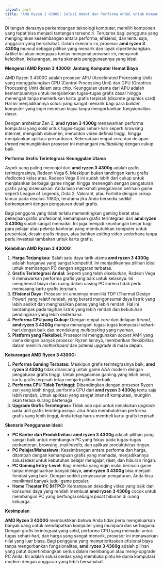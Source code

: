 ```yaml
---
layout: post
title: "AMD Ryzen 3 4300G: Solusi Hemat dan Performa Andal untuk Komputer Anda"
---
```


Di tengah derasnya perkembangan teknologi komputer, memilih komponen yang tepat bisa menjadi tantangan tersendiri. Terutama bagi pengguna yang menginginkan keseimbangan antara performa, efisiensi, dan tentu saja, anggaran yang bersahabat. Dalam skenario ini, prosesor **amd ryzen 3 4300g** muncul sebagai pilihan yang menarik dan layak dipertimbangkan. Artikel ini akan mengupas tuntas mengenai prosesor ini, menyoroti kelebihan, kekurangan, serta skenario penggunaannya yang ideal.

**Mengenal AMD Ryzen 3 4300G: Jantung Komputer Hemat Biaya**

AMD Ryzen 3 4300G adalah prosesor APU (Accelerated Processing Unit) yang menggabungkan CPU (Central Processing Unit) dan GPU (Graphics Processing Unit) dalam satu chip. Keunggulan utama dari APU adalah kemampuannya untuk menjalankan tugas-tugas grafis dasar hingga menengah tanpa memerlukan kartu grafis terpisah (discrete graphics card). Hal ini menjadikannya solusi yang sangat menarik bagi para *builder* komputer yang ingin menekan biaya tanpa mengorbankan fungsionalitas dasar.

Dengan arsitektur Zen 2, **amd ryzen 3 4300g** menawarkan performa komputasi yang solid untuk tugas-tugas sehari-hari seperti browsing internet, mengolah dokumen, menonton video definisi tinggi, hingga menjalankan aplikasi perkantoran. Keberadaan empat *core* dan delapan *thread* memungkinkan prosesor ini menangani *multitasking* dengan cukup baik.

**Performa Grafis Terintegrasi: Keunggulan Utama**

Aspek yang paling menonjol dari **amd ryzen 3 4300g** adalah grafis terintegrasinya, Radeon Vega 6. Meskipun bukan tandingan kartu grafis *dedicated* kelas atas, Radeon Vega 6 ini sudah lebih dari cukup untuk menjalankan berbagai game ringan hingga menengah dengan pengaturan grafis yang disesuaikan. Anda bisa menikmati pengalaman bermain game seperti League of Legends, Dota 2, Valorant, atau Fortnite dengan cukup lancar pada resolusi 1080p, terutama jika Anda bersedia sedikit berkompromi dengan pengaturan detail grafis.

Bagi pengguna yang tidak terlalu mementingkan gaming berat atau pekerjaan grafis profesional, kemampuan grafis terintegrasi dari **amd ryzen 3 4300g** sudah sangat memadai. Ini juga menjadi keuntungan besar bagi para pelajar atau pekerja kantoran yang membutuhkan komputer untuk presentasi, desain grafis ringan, atau bahkan *editing* video sederhana tanpa perlu investasi tambahan untuk kartu grafis.

**Kelebihan AMD Ryzen 3 4300G:**

1.  **Harga Terjangkau:** Salah satu daya tarik utama **amd ryzen 3 4300g** adalah harganya yang sangat kompetitif. Ini menjadikannya pilihan ideal untuk membangun PC dengan anggaran terbatas.
2.  **Grafis Terintegrasi Andal:** Seperti yang telah disebutkan, Radeon Vega 6 menawarkan performa grafis yang baik untuk kelasnya. Ini menghemat biaya dan ruang dalam casing PC karena tidak perlu memasang kartu grafis terpisah.
3.  **Efisiensi Daya:** Prosesor ini umumnya memiliki TDP (Thermal Design Power) yang relatif rendah, yang berarti mengonsumsi daya listrik yang lebih sedikit dan menghasilkan panas yang lebih rendah. Hal ini berdampak pada tagihan listrik yang lebih rendah dan kebutuhan pendinginan yang lebih sederhana.
4.  **Performa CPU yang Cukup:** Dengan empat *core* dan delapan *thread*, **amd ryzen 3 4300g** mampu menangani tugas-tugas komputasi sehari-hari dengan baik dan mendukung *multitasking* yang nyaman.
5.  **Platform yang Fleksibel:** Prosesor ini menggunakan *socket* AM4 yang sama dengan banyak prosesor Ryzen lainnya, memberikan fleksibilitas dalam memilih *motherboard* dan potensi *upgrade* di masa depan.

**Kekurangan AMD Ryzen 3 4300G:**

1.  **Performa Gaming Terbatas:** Meskipun grafis terintegrasinya baik, **amd ryzen 3 4300g** tidak dirancang untuk game AAA modern dengan pengaturan grafis tinggi. Untuk pengalaman gaming yang lebih berat, kartu grafis terpisah tetap menjadi pilihan terbaik.
2.  **Performa CPU Tidak Tertinggi:** Dibandingkan dengan prosesor Ryzen seri yang lebih tinggi, performa CPU dari **amd ryzen 3 4300g** tentu saja lebih rendah. Untuk aplikasi yang sangat intensif komputasi, mungkin akan terasa kurang bertenaga.
3.  **Upgrade Grafis Terintegrasi:** Tidak ada opsi untuk melakukan *upgrade* pada unit grafis terintegrasinya. Jika Anda membutuhkan performa grafis yang lebih tinggi, Anda tetap harus membeli kartu grafis terpisah.

**Skenario Penggunaan Ideal:**

*   **PC Kantor dan Produktivitas:** **amd ryzen 3 4300g** adalah pilihan yang sangat baik untuk membangun PC yang fokus pada tugas-tugas perkantoran, browsing, *multimedia*, dan aplikasi produktivitas ringan.
*   **PC Pelajar/Mahasiswa:** Keseimbangan antara performa dan harga, ditambah dengan kemampuan grafis yang memadai, menjadikannya solusi ideal untuk kebutuhan belajar mengajar, riset, dan hiburan ringan.
*   **PC Gaming Entry-Level:** Bagi mereka yang ingin mulai bermain game tanpa mengeluarkan banyak biaya, **amd ryzen 3 4300g** bisa menjadi fondasi yang baik. Dengan sedikit penyesuaian pengaturan, Anda bisa menikmati banyak judul game populer.
*   **Home Theater PC (HTPC):** Kemampuan dekoding video yang baik dan konsumsi daya yang rendah membuat **amd ryzen 3 4300g** cocok untuk membangun PC yang berfungsi sebagai pusat hiburan di ruang keluarga.

**Kesimpulan**

**AMD Ryzen 3 4300G** membuktikan bahwa Anda tidak perlu mengeluarkan banyak uang untuk mendapatkan komputer yang mumpuni dan serbaguna. Dengan grafis terintegrasi yang solid, performa CPU yang memadai untuk tugas sehari-hari, dan harga yang sangat menarik, prosesor ini menawarkan nilai yang luar biasa. Bagi pengguna yang memprioritaskan efisiensi biaya tanpa mengorbankan fungsionalitas, **amd ryzen 3 4300g** adalah pilihan yang patut dipertimbangkan serius dalam membangun atau meng-upgrade PC Anda. Ini adalah solusi cerdas yang membuka pintu ke dunia komputasi modern dengan anggaran yang lebih bersahabat.
